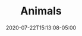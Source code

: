 ---
title: "Animals"
date: 2020-07-22T15:13:08-05:00
albumthumb: "Photo_1.jpg"
resources:
- src: cats/cat_01.jpg
  alt: Cat in the grass
  phototitle: Grass cat
  description: This cat stalks through the grass
- src: cats/cat_02.jpg
  alt: A cat in some sort of urban setting
  phototitle: Cool cat
  description: One of the coolest cats
---